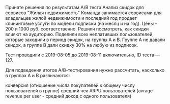 Приняте решения по результатам А/В теста
Анализ скидок для сервисов "Жилая недвижимость"
Команда занимается сервисами для владельцев жилой недвижимости и последний год продает клининговые услуги по модели подписки (на месяц и на год). Цены - 200 и 1000 руб. соответственно.
Решили посмотреть, как скидки влияют на аудиторию. Поделили всех неплативших пользователей, которые заходили в период скидок, на группы А и В. Группе А не давали скидок, а группе В дали скидку 30% на любую из подписок.

Тест проводили с 2019-08-05 до 2019-08-11 включительно, ID теста — 127.

Для подведения итогов А/В-тестирования нужно рассчитать, насколько в группах А и В различаются:

конверсия (отношение числа покупателей к общему числу пользователей в группе)
средний чек
ARPU пользователей (avrage revenue per user - средний доход с одного пользователя)
